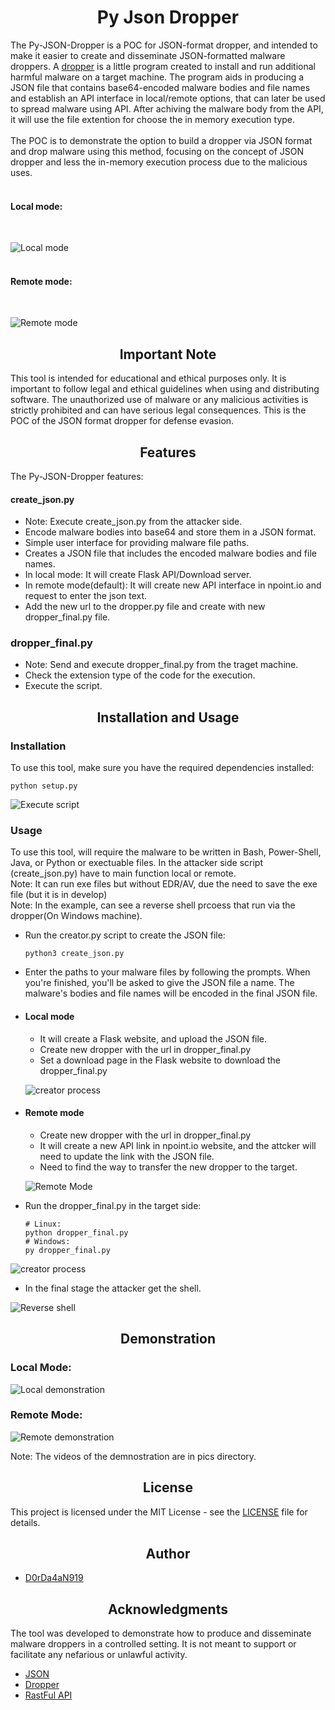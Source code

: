 <h1 align="center">Py Json Dropper</h1>

The Py-JSON-Dropper is a POC for JSON-format dropper, and intended to make it easier to create and disseminate JSON-formatted malware droppers. A [dropper](https://medium.com/@dordaha491n/the-stealthy-evolution-of-malware-droppers-a-closer-look-cb269722d887) is a little program created to install and run additional harmful malware on a target machine. The program aids in producing a JSON file that contains base64-encoded malware bodies and file names and establish an API interface in local/remote options, that can later be used to spread malware using API. After achiving the malware body from the API, it will use the file extention for choose the in memory execution type.
<br><br>
The POC is to demonstrate the option to build a dropper via JSON format and drop malware using this method, focusing on the concept of JSON dropper and less the in-memory execution process due to the malicious uses.
<br><br>
<h4>Local mode:</h4><br>

![Local mode](pics/local_diagram.jpg)
<br><br>
<h4>Remote mode:</h4><br>

![Remote mode](pics/remote_diagram.jpg)
<br>

<h2 align="center">Important Note</h2>
This tool is intended for educational and ethical purposes only. It is important to follow legal and ethical guidelines when using and distributing software. The unauthorized use of malware or any malicious activities is strictly prohibited and can have serious legal consequences.
This is the POC of the JSON format dropper for defense evasion.

<h2 align="center">Features</h2>

<h3s>The Py-JSON-Dropper features:</h3>

<h4>create_json.py</h4>

- Note: Execute create_json.py from the attacker side.
- Encode malware bodies into base64 and store them in a JSON format.
- Simple user interface for providing malware file paths.
- Creates a JSON file that includes the encoded malware bodies and file names.
- In local mode: It will create Flask API/Download server.
- In remote mode(default): It will create new API interface in npoint.io and request to enter the json text.
- Add the new url to the dropper.py file and create with new dropper_final.py file.

<h3>dropper_final.py</h3>

- Note: Send and execute dropper_final.py from the traget machine.
- Check the extension type of the code for the execution.
- Execute the script.

<h2 align="center">Installation and Usage</h2>

<h3>Installation</h3>

To use this tool, make sure you have the required dependencies installed:

  ```shell
  python setup.py
  ```

![Execute script](pics/setup.jpg)
  
<h3>Usage</h3>

To use this tool, will require the malware to be written in Bash, Power-Shell, Java, or Python or exectuable files.
In the attacker side script (create_json.py) have to main function local or remote.
<br>
Note: It can run exe files but without EDR/AV, due the need to save the exe file (but it is in develop)
<br>
Note: In the example, can see a reverse shell prcoess that run via the dropper(On Windows machine).
<br>
- Run the creator.py script to create the JSON file:
  ```shell
  python3 create_json.py
  ```
- Enter the paths to your malware files by following the prompts. When you're finished, you'll be asked to give the JSON file a name. The malware's bodies and file names will be encoded in the final JSON file.

- <h4>Local mode</h4>

  - It will create a Flask website, and upload the JSON file.
  - Create new dropper with the url in dropper_final.py
  - Set a download page in the Flask website to download the dropper_final.py
  
  ![creator process](pics/local_json_create.jpg)

- <h4>Remote mode</h4>

  - Create new dropper with the url in dropper_final.py
  - It will create a new API link in npoint.io website, and the attcker will need to update the link with the JSON file.
  - Need to find the way to transfer the new dropper to the target.
  
  ![Remote Mode](pics/remote_json_create.jpg)

- Run the dropper_final.py in the target side:
  ```shell
  # Linux:
  python dropper_final.py
  # Windows:
  py dropper_final.py
  ```
![creator process](pics/dropper_process.jpg)

- In the final stage the attacker get the shell.

![Reverse shell](pics/shell.jpg)

<h2 align="center">Demonstration</h2>

<h3>Local Mode:</h3>

![Local demonstration](pics/local_Demonstration.gif)

<h3>Remote Mode:</h3>

![Remote demonstration](pics/remote_Demonstration.gif)

Note: The videos of the demnostration are in pics directory.
<h2 align="center">License</h2>

This project is licensed under the MIT License - see the [LICENSE](LICENSE) file for details.

<h2 align="center">Author</h2>

- [D0rDa4aN919](https://github.com/D0rDa4aN919)

<h2 align="center">Acknowledgments</h2>
The tool was developed to demonstrate how to produce and disseminate malware droppers in a controlled setting. It is not meant to support or facilitate any nefarious or unlawful activity.

- [JSON](https://developer.mozilla.org/en-US/docs/Learn/JavaScript/Objects/JSON)
- [Dropper](https://medium.com/@dordaha491n/the-stealthy-evolution-of-malware-droppers-a-closer-look-cb269722d887)
- [RastFul API](https://docs.github.com/en/rest?apiVersion=2022-11-28)
